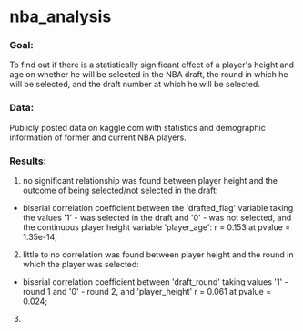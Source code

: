# nba_analysis
### Goal:
To find out if there is a statistically significant effect of a player's height and age on whether he will be selected in the NBA draft, the round in which he will be selected, and the draft number at which he will be selected.

### Data: 
Publicly posted data on kaggle.com with statistics and demographic information of former and current NBA players.

### Results: 
1) no significant relationship was found between player height and the outcome of being selected/not selected in the draft:
- biserial correlation coefficient between the 'drafted_flag' variable taking the values '1' - was selected in the draft and '0' - was not selected, and the continuous player height variable 'player_age': r = 0.153 at pvalue = 1.35e-14;
  
2) little to no correlation was found between player height and the round in which the player was selected:
- biserial correlation coefficient between 'draft_round' taking values '1' - round 1 and '0' - round 2, and 'player_height' r = 0.061 at pvalue = 0.024;
  
3) 
